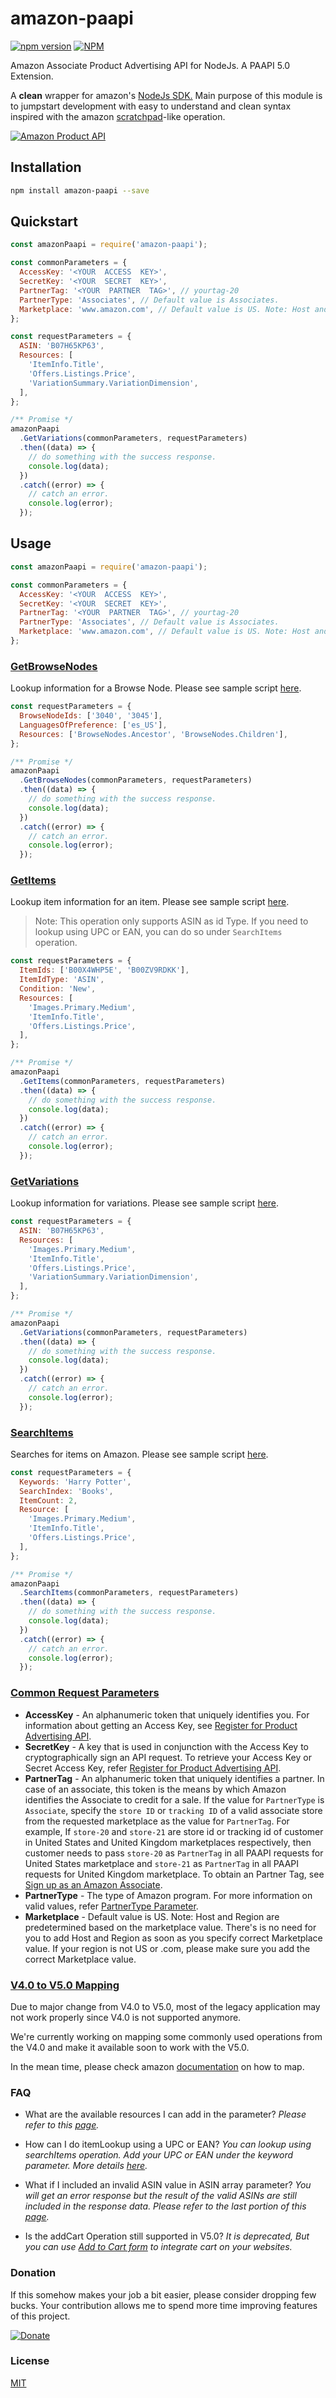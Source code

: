 # amazon-paapi

[![npm version](https://badge.fury.io/js/amazon-paapi.svg)](https://badge.fury.io/js/amazon-paapi)
[![NPM](https://nodei.co/npm/amazon-paapi.png)](https://nodei.co/npm/amazon-paapi/)

Amazon Associate Product Advertising API for NodeJs. A PAAPI 5.0 Extension.

A **clean** wrapper for amazon's [NodeJs SDK.](https://webservices.amazon.com/paapi5/documentation/with-sdk.html#nodejs) Main purpose of this module is to jumpstart development with easy to understand and clean syntax inspired with the amazon [scratchpad](https://webservices.amazon.com/paapi5/scratchpad/index.html)-like operation.

[![Amazon Product API](https://d15ljbth6loks9.cloudfront.net/assets/logos/paapi5_documentation_logo.png)](https://webservices.amazon.com/paapi5/documentation/)

## Installation

```bash
npm install amazon-paapi --save
```

## Quickstart

```js
const amazonPaapi = require('amazon-paapi');

const commonParameters = {
  AccessKey: '<YOUR  ACCESS  KEY>',
  SecretKey: '<YOUR  SECRET  KEY>',
  PartnerTag: '<YOUR  PARTNER  TAG>', // yourtag-20
  PartnerType: 'Associates', // Default value is Associates.
  Marketplace: 'www.amazon.com', // Default value is US. Note: Host and Region are predetermined based on the marketplace value. There is no need for you to add Host and Region as soon as you specify the correct Marketplace value. If your region is not US or .com, please make sure you add the correct Marketplace value.
};

const requestParameters = {
  ASIN: 'B07H65KP63',
  Resources: [
    'ItemInfo.Title',
    'Offers.Listings.Price',
    'VariationSummary.VariationDimension',
  ],
};

/** Promise */
amazonPaapi
  .GetVariations(commonParameters, requestParameters)
  .then((data) => {
    // do something with the success response.
    console.log(data);
  })
  .catch((error) => {
    // catch an error.
    console.log(error);
  });
```

## Usage

```js
const amazonPaapi = require('amazon-paapi');

const commonParameters = {
  AccessKey: '<YOUR  ACCESS  KEY>',
  SecretKey: '<YOUR  SECRET  KEY>',
  PartnerTag: '<YOUR  PARTNER  TAG>', // yourtag-20
  PartnerType: 'Associates', // Default value is Associates.
  Marketplace: 'www.amazon.com', // Default value is US. Note: Host and Region are predetermined based on the marketplace value. There is no need for you to add Host and Region as soon as you specify the correct Marketplace value. If your region is not US or .com, please make sure you add the correct Marketplace value.
};
```

### [GetBrowseNodes](https://webservices.amazon.com/paapi5/documentation/getbrowsenodes.html)

Lookup information for a Browse Node. Please see sample script [here](https://github.com/jorgerosal/amazon-paapi/blob/master/sample/getBrowseNodes.js).

```js
const requestParameters = {
  BrowseNodeIds: ['3040', '3045'],
  LanguagesOfPreference: ['es_US'],
  Resources: ['BrowseNodes.Ancestor', 'BrowseNodes.Children'],
};

/** Promise */
amazonPaapi
  .GetBrowseNodes(commonParameters, requestParameters)
  .then((data) => {
    // do something with the success response.
    console.log(data);
  })
  .catch((error) => {
    // catch an error.
    console.log(error);
  });
```

### [GetItems](https://webservices.amazon.com/paapi5/documentation/get-items.html)

Lookup item information for an item. Please see sample script [here](https://github.com/jorgerosal/amazon-paapi/blob/master/sample/getItems.js).

> Note: This operation only supports ASIN as id Type. If you need to
> lookup using UPC or EAN, you can do so under `SearchItems` operation.

```js
const requestParameters = {
  ItemIds: ['B00X4WHP5E', 'B00ZV9RDKK'],
  ItemIdType: 'ASIN',
  Condition: 'New',
  Resources: [
    'Images.Primary.Medium',
    'ItemInfo.Title',
    'Offers.Listings.Price',
  ],
};

/** Promise */
amazonPaapi
  .GetItems(commonParameters, requestParameters)
  .then((data) => {
    // do something with the success response.
    console.log(data);
  })
  .catch((error) => {
    // catch an error.
    console.log(error);
  });
```

### [GetVariations](https://webservices.amazon.com/paapi5/documentation/get-variations.html)

Lookup information for variations. Please see sample script [here](https://github.com/jorgerosal/amazon-paapi/blob/master/sample/getVariations.js).

```js
const requestParameters = {
  ASIN: 'B07H65KP63',
  Resources: [
    'Images.Primary.Medium',
    'ItemInfo.Title',
    'Offers.Listings.Price',
    'VariationSummary.VariationDimension',
  ],
};

/** Promise */
amazonPaapi
  .GetVariations(commonParameters, requestParameters)
  .then((data) => {
    // do something with the success response.
    console.log(data);
  })
  .catch((error) => {
    // catch an error.
    console.log(error);
  });
```

### [SearchItems](https://webservices.amazon.com/paapi5/documentation/search-items.html)

Searches for items on Amazon. Please see sample script [here](https://github.com/jorgerosal/amazon-paapi/blob/master/sample/searchItems.js).

```js
const requestParameters = {
  Keywords: 'Harry Potter',
  SearchIndex: 'Books',
  ItemCount: 2,
  Resource: [
    'Images.Primary.Medium',
    'ItemInfo.Title',
    'Offers.Listings.Price',
  ],
};

/** Promise */
amazonPaapi
  .SearchItems(commonParameters, requestParameters)
  .then((data) => {
    // do something with the success response.
    console.log(data);
  })
  .catch((error) => {
    // catch an error.
    console.log(error);
  });
```

### [Common Request Parameters](https://webservices.amazon.com/paapi5/documentation/common-request-parameters.html)

- **AccessKey** - An alphanumeric token that uniquely identifies you. For information about getting an Access Key, see [Register for Product Advertising API](https://webservices.amazon.com/paapi5/documentation/register-for-pa-api.html).
- **SecretKey** - A key that is used in conjunction with the Access Key to cryptographically sign an API request. To retrieve your Access Key or Secret Access Key, refer [Register for Product Advertising API](https://webservices.amazon.com/paapi5/documentation/register-for-pa-api.html).
- **PartnerTag** - An alphanumeric token that uniquely identifies a partner. In case of an associate, this token is the means by which Amazon identifies the Associate to credit for a sale. If the value for `PartnerType` is `Associate`, specify the `store ID` or `tracking ID` of a valid associate store from the requested marketplace as the value for `PartnerTag`. For example, If `store-20` and `store-21` are store id or tracking id of customer in United States and United Kingdom marketplaces respectively, then customer needs to pass `store-20` as `PartnerTag` in all PAAPI requests for United States marketplace and `store-21` as `PartnerTag` in all PAAPI requests for United Kingdom marketplace. To obtain an Partner Tag, see [Sign up as an Amazon Associate](https://webservices.amazon.com/paapi5/documentation/troubleshooting/sign-up-as-an-associate.html).
- **PartnerType** - The type of Amazon program. For more information on valid values, refer [PartnerType Parameter](https://webservices.amazon.com/paapi5/documentation/common-request-parameters.html#partnertype).
- **Marketplace** - Default value is US. Note: Host and Region are predetermined based on the marketplace value. There's is no need for you to add Host and Region as soon as you specify correct Marketplace value. If your region is not US or .com, please make sure you add the correct Marketplace value.

### [V4.0 to V5.0 Mapping](%28https://webservices.amazon.com/paapi5/documentation/migration-guide/pa-api-40-to-50-mapping.html)

Due to major change from V4.0 to V5.0, most of the legacy application may not work properly since V4.0 is not supported anymore.

We're currently working on mapping some commonly used operations from the V4.0 and make it available soon to work with the V5.0.

In the mean time, please check amazon [documentation](https://webservices.amazon.com/paapi5/documentation/migration-guide/pa-api-40-to-50-mapping.html) on how to map.

### FAQ

- What are the available resources I can add in the parameter?
  _Please refer to this [page](https://webservices.amazon.com/paapi5/documentation/resources.html)._

- How can I do itemLookup using a UPC or EAN?
  _You can lookup using searchItems operation. Add your UPC or EAN under the keyword parameter. More details [here](https://webservices.amazon.com/paapi5/documentation/use-cases/search-with-external-identifiers.html)._

- What if I included an invalid ASIN value in ASIN array parameter?
  _You will get an error response but the result of the valid ASINs are still included in the response data. Please refer to the last portion of this [page](https://webservices.amazon.com/paapi5/documentation/troubleshooting/processing-of-errors.html)._

- Is the addCart Operation still supported in V5.0?
  _It is deprecated, But you can use [Add to Cart form](https://webservices.amazon.com/paapi5/documentation/add-to-cart-form.html) to integrate cart on your websites._

### Donation

If this somehow makes your job a bit easier, please consider dropping few bucks.
Your contribution allows me to spend more time improving features of this project.

[![Donate](https://www.paypalobjects.com/en_US/i/btn/btn_donate_LG.gif)](https://www.paypal.com/cgi-bin/webscr?cmd=_s-xclick&hosted_button_id=2N243HNZCXY7J&source=url)

### License

[MIT](https://github.com/jorgerosal/amazon-paapi/blob/master/LICENSE)

